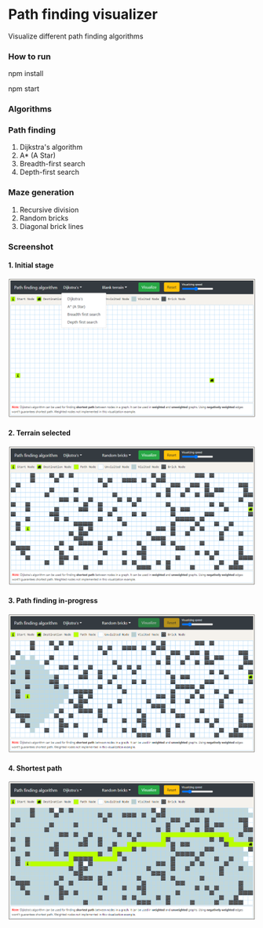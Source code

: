 # Path finding visualizer

Visualize different path finding algorithms

### How to run

npm install

npm start

### Algorithms

### Path finding

1. Dijkstra's algorithm
2. A\* (A Star)
3. Breadth-first search
4. Depth-first search

### Maze generation

1. Recursive division
2. Random bricks
3. Diagonal brick lines

### Screenshot

#### 1. Initial stage

![Screen](./screenshots/1.PNG)

#### 2. Terrain selected

![Screen](./screenshots/2.PNG)

#### 3. Path finding in-progress

![Screen](./screenshots/3.PNG)

#### 4. Shortest path

![Screen](./screenshots/4.PNG)
